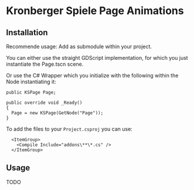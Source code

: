 # Kronberger Spiele Page Animations

## Installation

Recommende usage:
Add as submodule within your project.

You can either use the straight GDScript implementation, for which you just instantiate the Page.tscn scene.

Or use the C# Wrapper which you initialize with the following within the Node instantiating it:

```
public KSPage Page;

public override void _Ready()
{
  Page = new KSPage(GetNode("Page"));
}
```

To add the files to your `Project.csproj` you can use:

```
  <ItemGroup>
    <Compile Include="addons\**\*.cs" />
  </ItemGroup>
```

## Usage

TODO